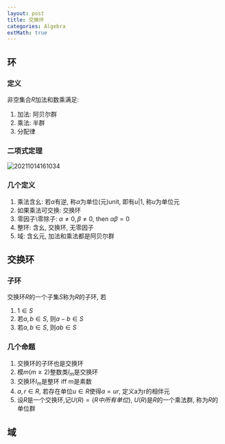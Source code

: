 ```yaml
---
layout: post 
title: 交换环 
categories: Algebra 
extMath: true  
---   
```


## 环
### 定义
非空集合$R$加法和数乘满足:  
1. 加法: 阿贝尔群
2. 乘法: 半群
3. 分配律

### 二项式定理
![20211014161034](https://cdn.jsdelivr.net/gh/kexve/img/blogImg20211014161034.png)

### 几个定义
1. 乘法含幺: 若$\alpha$有逆, 称$\alpha$为单位(元)unit, 即有$u|1$, 称$u$为单位元
1. 如果乘法可交换: 交换环
2. 零因子\零除子: $\alpha \neq 0, \beta \neq 0$, then $\alpha \beta = 0$
3. 整环: 含幺, 交换环, 无零因子
4. 域: 含幺元, 加法和乘法都是阿贝尔群

## 交换环
### 子环
交换环$R$的一个子集$S$称为$R$的子环, 若
1. $1 \in S$
2. 若$a, b \in S$, 则$a-b \in S$
3. 若$a, b \in S$, 则$ab \in S$

### 几个命题
1. 交换环的子环也是交换环
2. 模$m(m \geq 2)$整数类$I_m$是交换环
3. 交换环$I_m$是整环 iff m是素数
4. $a, r \in R$, 若存在单位$u \in R$使得$a=ur$, 定义a为r的相伴元
5. 设$R$是一个交换环,记$U(R)=\{ R中所有单位\}$, $U(R)$是$R$的一个乘法群, 称为$R$的单位群

## 域

